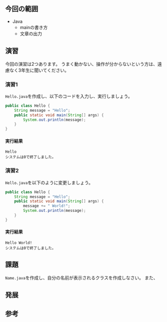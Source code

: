 ## 今回の範囲
<!--
この回でメインで扱う技術の範囲を箇条書きで書きましょう。
箇条書きの書き方の例は以下になります。
-->
- Java
	- mainの書き方
	- 文章の出力

## 演習
<!-- 
演習では、ファイル名とソースコードとその実行結果を必ず記してください。
` で囲むと、インライン表示できます。ファイル名や一行単位でのコードの解説時に使ってください。
``` で囲むと、コードブロックを作成できます。ソースコードや実行結果の表示に使ってください。
-->
今回の演習は2つあります。
うまく動かない、操作が分からないという方は、遠慮なく3年生に聞いてください。

### 演習1
`Hello.java`を作成し、以下のコードを入力し、実行しましょう。

```java:Hello.java
public class Hello {
	String message = "Hello";
	public static void main(String[] args) {
		System.out.println(message);
	}
}
```
#### 実行結果
```
Hello
システムは0で終了しました。
```

### 演習2
`Hello.java`を以下のように変更しましょう。

```Hello.java
public class Hello {
	String message = "Hello";
	public static void main(String[] args) {
		message += " World!";
		System.out.println(message);
	}
}
```

#### 実行結果

```
Hello World!
システムは0で終了しました。
```

## 課題
<!--
今回の範囲の理解を確認できるような課題を作ってください。
答えの書き方や扱いについては、SampleAnsを参照してください。
-->

`Name.java`を作成し、自分の名前が表示されるクラスを作成しなさい。
また、

## 発展
<!--
今回の範囲外で扱いたいことや、知っておいてほしいこと、
また、今回の範囲の発展形で問題を作りたい人は、ここに作ってください。
-->

## 参考
<!--
参考にした書籍やサイトを明記しましょう。
-->
